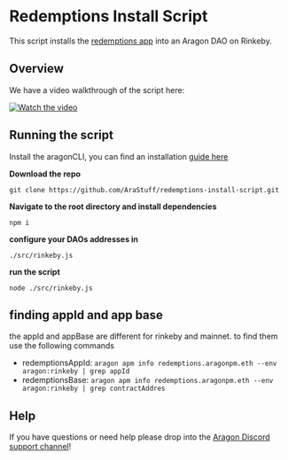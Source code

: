 # Redemptions Install Script

This script installs the [redemptions app](https://github.com/1Hive/redemptions-app) into an Aragon DAO on Rinkeby.

## Overview

We have a video walkthrough of the script here:

[![Watch the video](https://i.imgur.com/3I4KqFv.png)](https://www.youtube.com/watch?v=3zzsQaKcl3k)

## Running the script

Install the aragonCLI, you can find an installation [guide here](https://forum.aragon.org/t/aragon-cli-setup-guide/1934)

**Download the repo**

`git clone https://github.com/AraStuff/redemptions-install-script.git`

**Navigate to the root directory and install dependencies**

`npm i`

**configure your DAOs addresses in**

`./src/rinkeby.js`

**run the script**

`node ./src/rinkeby.js`

## finding appId and app base
the appId and appBase are different for rinkeby and mainnet. to find them use the following commands

- redemptionsAppId: `aragon apm info redemptions.aragonpm.eth --env aragon:rinkeby | grep appId`
- redemptionsBase: `aragon apm info redemptions.aragonpm.eth --env aragon:rinkeby | grep contractAddres`


## Help

If you have questions or need help please drop into the [Aragon Discord support channel](https://discord.gg/NT5fNRp)!
